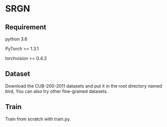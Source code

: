 # SRGN


## Requirement
python 3.6

PyTorch >= 1.3.1

torchvision >= 0.4.2

## Dataset 
Download the CUB-200-2011 datasets and put it in the root directory named bird, You can also try other fine-grained datasets.

## Train
Train from scratch with train.py.
